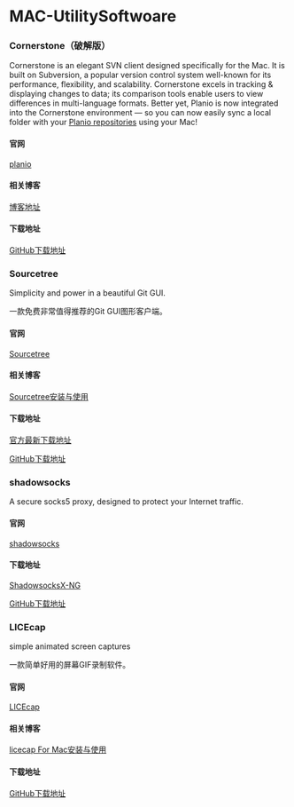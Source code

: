 # MAC-UtilitySoftwoare
### Cornerstone（破解版）

Cornerstone is an elegant SVN client designed specifically for the Mac. It is built on Subversion, a popular version control system well-known for its performance, flexibility, and scalability. Cornerstone excels in tracking & displaying changes to data; its comparison tools enable users to view differences in multi-language formats. Better yet, Planio is now integrated into the Cornerstone environment — so you can now easily sync a local folder with your [Planio repositories](https://plan.io/subversion-hosting-and-git-hosting/) using your Mac!

#### 官网

[planio](https://plan.io/cornerstone-svn/)

#### 相关博客

[博客地址](http://www.sdifen.com/cornerstone303.html)

#### 下载地址

[GitHub下载地址](https://github.com/wenmobo/MAC-UtilitySoftwoare/tree/master/Cornerstone)

### Sourcetree

Simplicity and power in a beautiful Git GUI.

一款免费非常值得推荐的Git GUI图形客户端。

#### 官网

[Sourcetree](https://www.sourcetreeapp.com/)

#### 相关博客

[Sourcetree安装与使用](https://www.jianshu.com/p/fdbf7c0bca93)

#### 下载地址

[官方最新下载地址](https://downloads.atlassian.com/software/sourcetree/Sourcetree_2.7g.zip?_ga=2.14161982.845437131.1517497820-860903184.1517497820)

[GitHub下载地址](https://github.com/wenmobo/MAC-UtilitySoftwoare/tree/master/Cornerstone)

### shadowsocks

A secure socks5 proxy, designed to protect your Internet traffic.

#### 官网

[shadowsocks](https://github.com/shadowsocks)

#### 下载地址

[ShadowsocksX-NG](https://github.com/shadowsocks/ShadowsocksX-NG)

[GitHub下载地址](https://github.com/wenmobo/MAC-UtilitySoftwoare/tree/master/ShadowsocksX-NG)

### LICEcap

simple animated screen captures

一款简单好用的屏幕GIF录制软件。

#### 官网

[LICEcap](https://www.cockos.com/licecap/)

#### 相关博客

[licecap For Mac安装与使用](https://www.jianshu.com/p/ea8f828802a3)

#### 下载地址

[GitHub下载地址](https://github.com/wenmobo/MAC-UtilitySoftwoare/tree/master/LICEcap)